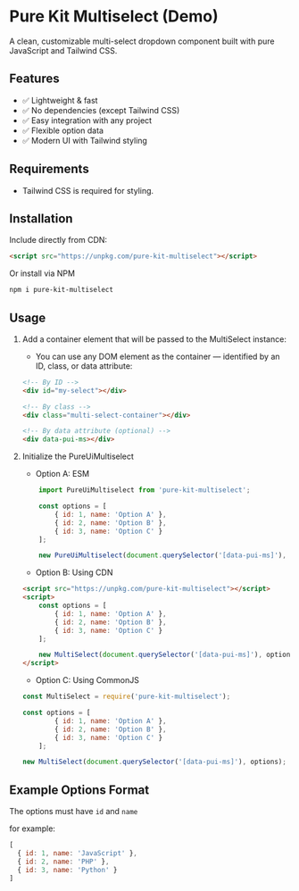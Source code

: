 # Pure Kit Multiselect (Demo)

A clean, customizable multi-select dropdown component built with pure JavaScript and Tailwind CSS.

## Features

* ✅ Lightweight & fast
* ✅ No dependencies (except Tailwind CSS)
* ✅ Easy integration with any project
* ✅ Flexible option data
* ✅ Modern UI with Tailwind styling

## Requirements

- Tailwind CSS is required for styling.

## Installation

Include directly from CDN:

```html
<script src="https://unpkg.com/pure-kit-multiselect"></script>
```

Or install via NPM 

```bash
npm i pure-kit-multiselect
```

## Usage

1. Add a container element that will be passed to the MultiSelect instance:

    - You can use any DOM element as the container — identified by an ID, class, or data attribute:

    ```html
    <!-- By ID -->
    <div id="my-select"></div>

    <!-- By class -->
    <div class="multi-select-container"></div>

    <!-- By data attribute (optional) -->
    <div data-pui-ms></div>
    ```

2. Initialize the PureUiMultiselect
    - Option A: ESM
    
    ```js
        import PureUiMultiselect from 'pure-kit-multiselect';

        const options = [
            { id: 1, name: 'Option A' },
            { id: 2, name: 'Option B' },
            { id: 3, name: 'Option C' }
        ];

        new PureUiMultiselect(document.querySelector('[data-pui-ms]'), options);
    ```

    - Option B: Using CDN

    ```html
    <script src="https://unpkg.com/pure-kit-multiselect"></script>
    <script>
        const options = [
            { id: 1, name: 'Option A' },
            { id: 2, name: 'Option B' },
            { id: 3, name: 'Option C' }
        ];

        new MultiSelect(document.querySelector('[data-pui-ms]'), options);
    </script>
    ```

    - Option C: Using CommonJS
    
    ```js
    const MultiSelect = require('pure-kit-multiselect');
    
    const options = [
            { id: 1, name: 'Option A' },
            { id: 2, name: 'Option B' },
            { id: 3, name: 'Option C' }
        ];

    new MultiSelect(document.querySelector('[data-pui-ms]'), options);
    ```

## Example Options Format

The options must have `id` and `name`

for example:

```js
[
  { id: 1, name: 'JavaScript' },
  { id: 2, name: 'PHP' },
  { id: 3, name: 'Python' }
]
```
